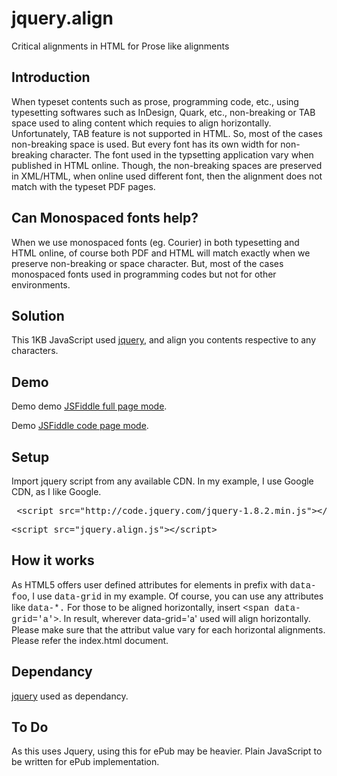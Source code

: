 jquery.align
============

Critical alignments in HTML for Prose like alignments


Introduction
------------

When typeset contents such as prose, programming code, etc., using typesetting softwares such as InDesign, Quark, etc., non-breaking or TAB space used to aling content which requies to align horizontally. Unfortunately, TAB feature is not supported in HTML. So, most of the cases non-breaking space is used. But every font has its own width for non-breaking character. The font used  in the typsetting application vary when published in HTML online. Though, the non-breaking spaces are preserved in XML/HTML, when online used different font, then the alignment does not match with the typeset PDF pages.


Can Monospaced fonts help?
---------------------------

When we use monospaced fonts (eg. Courier) in both typesetting and HTML online, of course both PDF and HTML will match exactly when we preserve non-breaking or space character. But, most of the cases monospaced fonts used in programming codes but not for other environments.


Solution
--------

This 1KB JavaScript used <a href='http://jquery.com/download/'>jquery</a>, and align you contents respective to any characters.


Demo
----

Demo demo <a href='http://jsfiddle.net/sarankup/6QHat/7/embedded/result/'>JSFiddle full page mode</a>.

Demo <a href='http://jsfiddle.net/sarankup/6QHat/7/'>JSFiddle code page mode</a>.


Setup
-----

Import jquery script from any available CDN. In my example, I use Google CDN, as I like Google.

<pre> &lt;script src="http://code.jquery.com/jquery-1.8.2.min.js"&gt;&lt;/script&gt;</pre>
<pre>&lt;script src="jquery.align.js"&gt;&lt;/script&gt;</pre>


How it works
------------

As HTML5 offers user defined attributes for elements in prefix with <font face="courier">data-foo</font>, I use <font face="courier">data-grid</font> in my example. Of course, you can use any attributes like <font face="courier">data-*.</font> For those to be aligned horizontally, insert <font face="courier">&lt;span data-grid='a'&gt;</font>. In result, wherever data-grid='a' used will align horizontally. Please make sure that the attribut value vary for each horizontal alignments. Please refer the index.html document.


Dependancy
----------

<a href='http://jquery.com/download/'>jquery</a> used as dependancy.


To Do
------

As this uses Jquery, using this for ePub may be heavier. Plain JavaScript to be written for ePub implementation.
